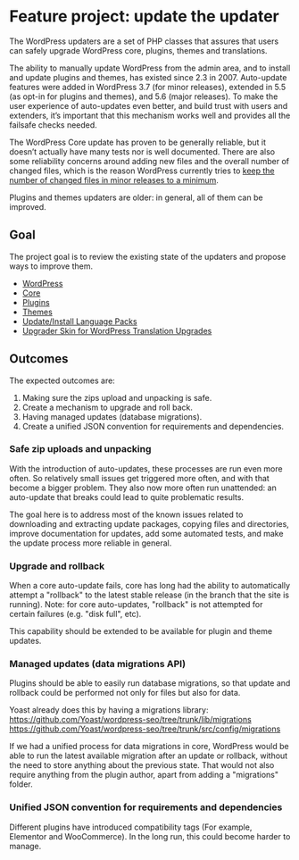 # Feature project: update the updater 

The WordPress updaters are a set of PHP classes that assures that users can safely upgrade WordPress core, plugins, themes and translations.

The ability to manually update WordPress from the admin area, and to install and update plugins and themes, has existed since 2.3 in 2007.
Auto-update features were added in WordPress 3.7 (for minor releases), extended in 5.5 (as opt-in for plugins and themes), and 5.6 (major releases). 
To make the user experience of auto-updates even better, and build trust with users and extenders, it’s important that this mechanism works well and provides all the failsafe checks needed.

The WordPress Core update has proven to be generally reliable, but it doesn’t actually have many tests nor is well documented. There are also some reliability concerns around adding new files and the overall number of changed files, which is the reason WordPress currently tries to [keep the number of changed files in minor releases to a minimum](https://make.wordpress.org/core/handbook/about/release-cycle/releasing-minor-versions/).

Plugins and themes updaters are older: in general, all of them can be improved.

## Goal
The project goal is to review the existing state of the updaters and propose ways to improve them.

- [WordPress](https://developer.wordpress.org/reference/classes/wp_upgrader/)
- [Core](https://developer.wordpress.org/reference/classes/core_upgrader/)
- [Plugins](https://developer.wordpress.org/reference/classes/plugin_upgrader/)
- [Themes](https://developer.wordpress.org/reference/classes/theme_upgrader/)
- [Update/Install Language Packs](https://developer.wordpress.org/reference/classes/language_pack_upgrader/)
- [Upgrader Skin for WordPress Translation Upgrades](https://developer.wordpress.org/reference/classes/language_pack_upgrader_skin/)

## Outcomes
The expected outcomes are:
1. Making sure the zips upload and unpacking is safe.
2. Create a mechanism to upgrade and roll back.
3. Having managed updates (database migrations).
4. Create a unified JSON convention for requirements and dependencies.

###  Safe zip uploads and unpacking
With the introduction of auto-updates, these processes are run even more often. So relatively small issues get triggered more often, and with that become a bigger problem. They also now more often run unattended: an auto-update that breaks could lead to quite problematic results.

The goal here is to address most of the known issues related to downloading and extracting update packages, copying files and directories, improve documentation for updates, add some automated tests, and make the update process more reliable in general.

### Upgrade and rollback
When a core auto-update fails, core has long had the ability to automatically attempt a "rollback" to the latest stable release (in the branch that the site is running). Note: for core auto-updates, "rollback" is not attempted for certain failures (e.g. "disk full", etc).

This capability should be extended to be available for plugin and theme updates.

### Managed updates (data migrations API)

Plugins should be able to easily run database migrations, so that update and rollback could be performed not only for files but also for data.

Yoast already does this by having a migrations library:
https://github.com/Yoast/wordpress-seo/tree/trunk/lib/migrations
https://github.com/Yoast/wordpress-seo/tree/trunk/src/config/migrations

If we had a unified process for data migrations in core, WordPress would be able to run the latest available migration after an update or rollback, without the need to store anything about the previous state. That would not also require anything from the plugin author, apart from adding a "migrations" folder.

### Unified JSON convention for requirements and dependencies
Different plugins have introduced compatibility tags (For example, Elementor and WooCommerce). 
In the long run, this could become harder to manage.

